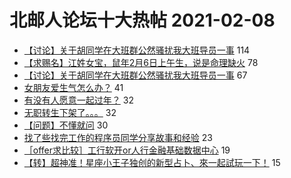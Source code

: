 # 北邮人论坛十大热帖 2021-02-08

- [【讨论】关于胡同学在大班群公然骚扰我大班导员一事](https://bbs.byr.cn/article/Talking/6257216) 114
- [【求赐名】江姓女宝，鼠年2月6日上午生，说是命理缺火](https://bbs.byr.cn/article/FamilyLife/144325) 78
- [【讨论】关于胡同学在大班群公然骚扰我大班导员一事](https://bbs.byr.cn/article/Picture/3281735) 67
- [女朋友爱生气怎么办？](https://bbs.byr.cn/article/Feeling/3163982) 41
- [有没有人愿意一起过年？](https://bbs.byr.cn/article/Friends/1985480) 32
- [无职转生下架了。。。](https://bbs.byr.cn/article/Comic/631284) 32
- [【问题】不懂就问](https://bbs.byr.cn/article/LOL/28972) 30
- [找了些找完工作的程序员同学分享故事和经验](https://bbs.byr.cn/article/Job/2124572) 23
- [［offer求比较］工行软开or人行金融基础数据中心](https://bbs.byr.cn/article/WorkLife/1161757) 19
- [【转】超神准！星座小王子独创的新型占卜、來一起試玩一下！](https://bbs.byr.cn/article/Constellations/326533) 15


